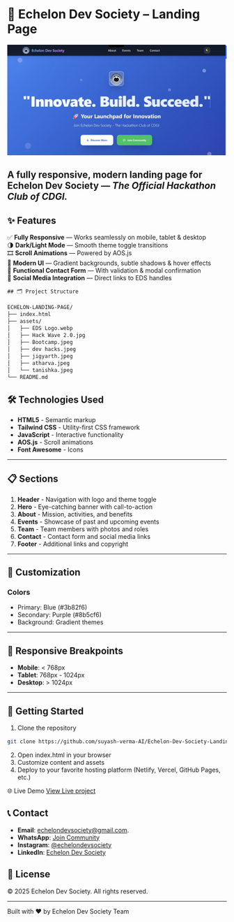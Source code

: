 # 🚀 Echelon Dev Society – Landing Page

<p align="center">
  <img src="assets/preview.jpg" alt="Echelon Dev Society Landing Page" width="800"/>
</p>

## A **fully responsive, modern landing page** for **Echelon Dev Society** — _The Official Hackathon Club of CDGI._

## ✨ Features

✅ **Fully Responsive** — Works seamlessly on mobile, tablet & desktop  
🌗 **Dark/Light Mode** — Smooth theme toggle transitions  
🎞️ **Scroll Animations** — Powered by AOS.js  
🎨 **Modern UI** — Gradient backgrounds, subtle shadows & hover effects  
💬 **Functional Contact Form** — With validation & modal confirmation  
🔗 **Social Media Integration** — Direct links to EDS handles

```
## 🗂️ Project Structure

ECHELON-LANDING-PAGE/
├── index.html
├── assets/
│   ├── EDS Logo.webp
│   ├── Hack Wave 2.0.jpg
│   ├── Bootcamp.jpeg
│   ├── dev hacks.jpeg
│   ├── jigyarth.jpeg
│   ├── atharva.jpeg
│   └── tanishka.jpeg
└── README.md
```

## 🛠️ Technologies Used

- **HTML5** - Semantic markup
- **Tailwind CSS** - Utility-first CSS framework
- **JavaScript** - Interactive functionality
- **AOS.js** - Scroll animations
- **Font Awesome** - Icons

---

## 📋 Sections

1. **Header** - Navigation with logo and theme toggle
2. **Hero** - Eye-catching banner with call-to-action
3. **About** - Mission, activities, and benefits
4. **Events** - Showcase of past and upcoming events
5. **Team** - Team members with photos and roles
6. **Contact** - Contact form and social media links
7. **Footer** - Additional links and copyright

---

## 🎨 Customization

### Colors

- Primary: Blue (#3b82f6)
- Secondary: Purple (#8b5cf6)
- Background: Gradient themes

---

## 📱 Responsive Breakpoints

- **Mobile**: < 768px
- **Tablet**: 768px - 1024px
- **Desktop**: > 1024px

---

## 🚀 Getting Started

1. Clone the repository

```bash
git clone https://github.com/suyash-verma-AI/Echelon-Dev-Society-Landing-Page.git
```

2. Open index.html in your browser
3. Customize content and assets
4. Deploy to your favorite hosting platform (Netlify, Vercel, GitHub Pages, etc.)

🌐 Live Demo
[View Live project](https://echelon-dev-society.netlify.app/)

## 📞 Contact

- **Email**: echelondevsociety@gmail.com.
- **WhatsApp**: [Join Community](https://chat.whatsapp.com/D2Qx7lofeFnLre9gsAU4mW)
- **Instagram**: [@echelondevsociety](https://www.instagram.com/echelondevsociety)
- **LinkedIn**: [Echelon Dev Society](https://www.linkedin.com/company/echelondevsociety)

## 📄 License

© 2025 Echelon Dev Society. All rights reserved.

---

Built with ❤️ by Echelon Dev Society Team
